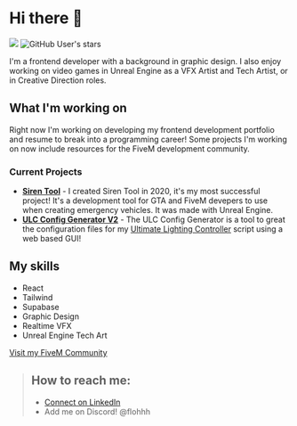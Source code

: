 # Hi there 👋
![](https://komarev.com/ghpvc/?username=flohhhhh)
<img alt="GitHub User's stars" src="https://img.shields.io/github/stars/Flohhhhh?label=Stars%20Received">

I'm a frontend developer with a background in graphic design. I also enjoy working on video games in Unreal Engine as a VFX Artist and Tech Artist, or in Creative Direction roles.

## What I'm working on
Right now I'm working on developing my frontend development portfolio and resume to break into a programming career! Some projects I'm working on now include resources for the FiveM development community.

### Current Projects
- [**Siren Tool**](https://www.dwnstr.com/sirentool/) - I created Siren Tool in 2020, it's my most successful project! It's a development tool for GTA and FiveM devepers to use when creating emergency vehicles. It was made with Unreal Engine.
- [**ULC Config Generator V2**](https://github.com/dwnstr/ulc-web) - The ULC Config Generator is a tool to great the configuration files for my [Ultimate Lighting Controller](https://github.com/Flohhhhh/ultimate-lighting-controller) script using a web based GUI!

## My skills
- React
- Tailwind
- Supabase
- Graphic Design
- Realtime VFX
- Unreal Engine Tech Art

[Visit my FiveM Community](https://discord.gg/zH3k624aSv)<br>

> ## How to reach me:
> - [Connect on LinkedIn ](https://www.linkedin.com/in/cgustavson/)
> - Add me on Discord! @flohhh
